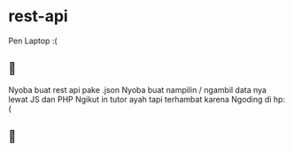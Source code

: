 # rest-api
Pen Laptop :(

## 📝
Nyoba buat rest api pake .json
Nyoba buat nampilin / ngambil data nya lewat JS dan PHP
Ngikut in tutor ayah tapi terhambat karena Ngoding di hp:(
## 💙
